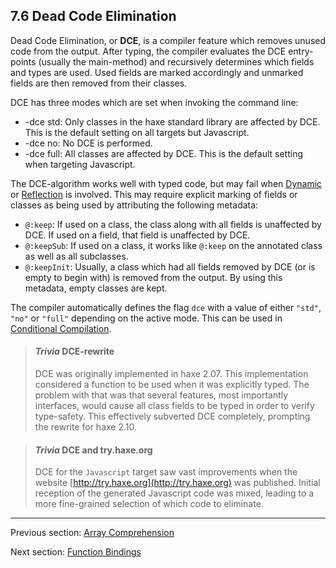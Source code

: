 ## 7.6 Dead Code Elimination

Dead Code Elimination, or **DCE**, is a compiler feature which removes unused code from the output. After typing, the compiler evaluates the DCE entry-points (usually the main-method) and recursively determines which fields and types are used. Used fields are marked accordingly and unmarked fields are then removed from their classes.

DCE has three modes which are set when invoking the command line:



* -dce std: Only classes in the haxe standard library are affected by DCE. This is the default setting on all targets but Javascript.
* -dce no: No DCE is performed.
* -dce full: All classes are affected by DCE. This is the default setting when targeting Javascript.


The DCE-algorithm works well with typed code, but may fail when [Dynamic](4.4.3-Dynamic.md) or [Reflection](6.6-Reflection.md) is involved. This may require explicit marking of fields or classes as being used by attributing the following metadata:



* `@:keep`: If used on a class, the class along with all fields is unaffected by DCE. If used on a field, that field is unaffected by DCE.
* `@:keepSub`: If used on a class, it works like `@:keep` on the annotated class as well as all subclasses.
* `@:keepInit`: Usually, a class which had all fields removed by DCE (or is empty to begin with) is removed from the output. By using this metadata, empty classes are kept.


The compiler automatically defines the flag `dce` with a value of either `"std"`, `"no"` or `"full"` depending on the active mode. This can be used in [Conditional Compilation](7.1-Conditional_Compilation.md).

> #### *Trivia* DCE-rewrite
>
> DCE was originally implemented in haxe 2.07. This implementation considered a function to be used when it was explicitly typed. The problem with that was that several features, most importantly interfaces, would cause all class fields to be typed in order to verify type-safety. This effectively subverted DCE completely, prompting the rewrite for haxe 2.10.

> #### *Trivia* DCE and try.haxe.org
>
> DCE for the `Javascript` target saw vast improvements when the website [http://try.haxe.org](http://try.haxe.org) was published. Initial reception of the generated Javascript code was mixed, leading to a more fine-grained selection of which code to eliminate.

---

Previous section: [Array Comprehension](7.5-Array_Comprehension.md)

Next section: [Function Bindings](7.7-Function_Bindings.md)
